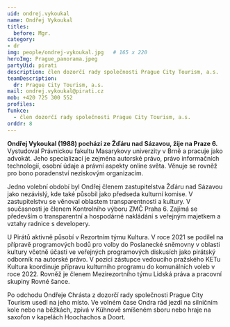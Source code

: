```yaml
---
uid: ondrej.vykoukal
name: Ondřej Vykoukal
titles:
  before: Mgr.
category: 
- dr
img: people/ondrej-vykoukal.jpg   # 165 x 220
heroImg: Prague_panorama.jpeg
partyUid: pirati
description: člen dozorčí rady společnosti Prague City Tourism, a.s.
teamDescription:
  dr: Prague City Tourism, a.s.
mail: ondrej.vykoukal@pirati.cz
mob: +420 725 300 552
profiles:
funkce:
  - člen dozorčí rady společnosti Prague City Tourism, a.s.
orddr: 8  
---
```


**Ondřej Vykoukal (1988) pochází ze Žďáru nad Sázavou, žije na Praze 6.** Vystudoval Právnickou fakultu Masarykovy univerzity v Brně a pracuje jako advokát. Jeho specializací je zejména autorské právo, právo informačních technologií, osobní údaje a právní aspekty online světa. Věnuje se rovněž pro bono poradenství neziskovým organizacím.

Jedno volební období byl Ondřej členem zastupitelstva Žďáru nad Sázavou jako nezávislý, kde také působil jako předseda kulturní komise. V zastupitelstvu se věnoval oblastem transparentnosti a kultury. V současnosti je členem Kontrolního výboru ZMČ Praha 6. Zajímá se především o transparentní a hospodárné nakládání s veřejným majetkem a vztahy radnice s developery.

U Pirátů aktivně působí v Rezortním týmu Kultura. V roce 2021 se podílel na přípravě programových bodů pro volby do Poslanecké sněmovny v oblasti kultury včetně účasti ve veřejných programových diskusích jako pirátský odborník na autorské právo. V pozici zástupce vedoucího pražského KETu Kultura koordinuje přípravu kulturního programu do komunálních voleb v roce 2022. Rovněž je členem Mezirezortního týmu Lidská práva a pracovní skupiny Rovné šance.

Po odchodu Ondřeje Chrásta z dozorčí rady společnosti Prague City Tourism usedl na jeho místo. Ve volném čase Ondra rád jezdí na silničním kole nebo na běžkách, zpívá v Kühnově smíšeném sboru nebo hraje na saxofon v kapelách Hoochachos a Doort.








